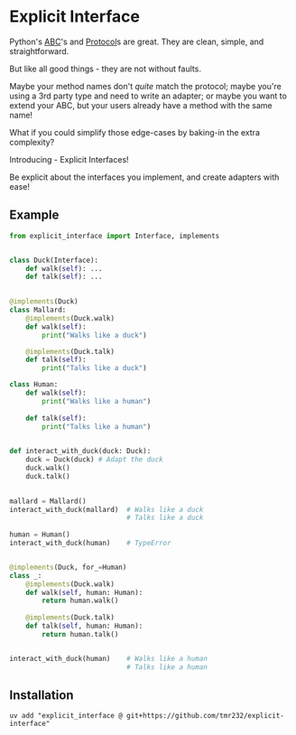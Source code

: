 # Explicit Interface

Python's [ABC]'s and [Protocol]s are great.
They are clean, simple, and straightforward.

But like all good things - they are not without faults.

Maybe your method names don't _quite_ match the protocol;
maybe you're using a 3rd party type and need to write an adapter;
or maybe you want to extend your ABC,
but your users already have a method with the same name!

What if you could simplify those edge-cases by baking-in the extra complexity?

Introducing - Explicit Interfaces!

Be explicit about the interfaces you implement,
and create adapters with ease!

## Example

```python
from explicit_interface import Interface, implements


class Duck(Interface):
    def walk(self): ...
    def talk(self): ...

    
@implements(Duck)
class Mallard:
    @implements(Duck.walk)
    def walk(self):
        print("Walks like a duck")

    @implements(Duck.talk)
    def talk(self):
        print("Talks like a duck")

class Human:
    def walk(self):
        print("Walks like a human")
        
    def talk(self):
        print("Talks like a human")

        
def interact_with_duck(duck: Duck):
    duck = Duck(duck) # Adapt the duck
    duck.walk()
    duck.talk()

    
mallard = Mallard()
interact_with_duck(mallard)  # Walks like a duck
                             # Talks like a duck
                            
human = Human()
interact_with_duck(human)    # TypeError


@implements(Duck, for_=Human)
class _:
    @implements(Duck.walk)
    def walk(self, human: Human):
        return human.walk()
    
    @implements(Duck.talk)
    def talk(self, human: Human):
        return human.talk() 


interact_with_duck(human)    # Walks like a human
                             # Talks like a human
```

## Installation

```shell
uv add "explicit_interface @ git+https://github.com/tmr232/explicit-interface" 
```

[ABC]: https://docs.python.org/3/library/abc.html#abc.ABC
[Protocol]: https://docs.python.org/3/library/typing.html#typing.Protocol